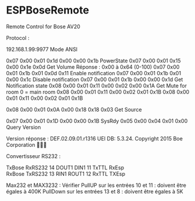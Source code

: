 # ESPBoseRemote
Remote Control for Bose AV20

Protocol :

192.168.1.99:9977
Mode ANSI

0x07 0x00 0x01 0x1d 0x00 0x00 0x1b	PowerState
0x07 0x00 0x01 0x15 0x00 0x1e 0x0d	Get Volume		Réponse : 0x00 à 0x64 (0-100)
0x07 0x00 0x01 0x1b 0x01 0x0d 0x11	Enable notification
0x07 0x00 0x01 0x1b 0x01 0x00 0x1c	Disable notification
0x07 0x00 0x01 0x1b 0x00 0x00 0x1d	Get Notification state
0x08 0x00 0x01 0x11 0x00 0x02 0x00 0x1A Get Mute for room 0 = main room
0x08 0x00 0x01 0x11 0x00 0x02 0x01 0x1B
0x08 0x00 0x01 0x11 0x00 0x02 0x01 0x1B

0x08 0x00 0x01 0x0A 0x00 0x18 0x18 0x03 Get Source


0x07 0x00 0x01 0x1D 0x00 0x00 0x1B SysRdy
0x05 0x00 0x04 0x01 0x00 				Query Version


Version réponse :
DEF.02.09.01.r1316
UEI DB: 5.3.24.
Copyright 2015 Boe Corporation   


Convertisseur RS232 :

TxBose	RxRS232	14	DOUT1	DIN1	11	TxTTL	RxEsp	
RxBose	TxRS232	13	RIN1	ROUT1	12	RxTTL	TXEsp	

Max232 et MAX3232 :
Vérifier 
PullUP sur les entrées 10 et 11 : doivent être égales à 400K
PullDown sur les entrées 13 et 8 : doivent être égales à 5K